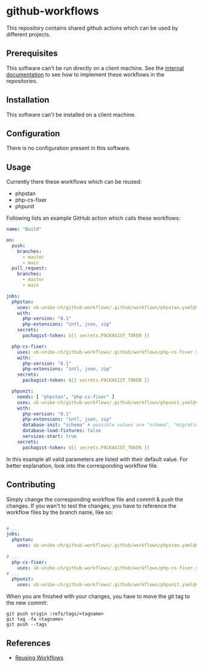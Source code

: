 # github-workflows

This repository contains shared github actions which can be used by different projects.

## Prerequisites

This software can't be run directly on a client machine. See the [internal documentation](https://it-docs.ub.unibe.ch) to see how to implement these workflows in the repositories.

## Installation

This software can't be installed on a client machine.

## Configuration

There is no configuration present in this software.

## Usage

Currently there these workflows which can be reused:

* phpstan
* php-cs-fixer
* phpunit

Following lists an example GitHub action which calls these workflows:

```yaml
name: "Build"

on:
  push:
    branches:
      - master
      - main
  pull_request:
    branches:
      - master
      - main

jobs:
  phpstan:
    uses: ub-unibe-ch/github-workflows/.github/workflows/phpstan.yaml@v1
    with: 
      php-version: "8.1"
      php-extensions: "intl, json, zip"
    secrets:
      packagist-token: ${{ secrets.PACKAGIST_TOKEN }}

  php-cs-fixer:
    uses: ub-unibe-ch/github-workflows/.github/workflows/php-cs-fixer.yaml@v1
    with: 
      php-version: "8.1"
      php-extensions: "intl, json, zip"
    secrets:
      packagist-token: ${{ secrets.PACKAGIST_TOKEN }}

  phpunit:
    needs: [ "phpstan", "php-cs-fixer" ]
    uses: ub-unibe-ch/github-workflows/.github/workflows/phpunit.yaml@v1
    with: 
      php-version: "8.1"
      php-extensions: "intl, json, zip"
      database-init: "schema" # possible values are "schema", "migration" and "none"
      database-load-fixtures: false
      services-start: true
    secrets:
      packagist-token: ${{ secrets.PACKAGIST_TOKEN }}
```

In this example all valid parameters are listed with their default value. For better explanation, look into the corresponding workflow file.

## Contributing

Simply change the corresponding workflow file and commit & push the changes. If you wan't to test the changes, you have to reference the workflow files by the branch name, like so:

```yaml

# ...
jobs:
  phpstan:
    uses: ub-unibe-ch/github-workflows/.github/workflows/phpstan.yaml@main # <-- here
  
# ...
  php-cs-fixer:
    uses: ub-unibe-ch/github-workflows/.github/workflows/php-cs-fixer.yaml@main # <-- here
# ...  
  phpunit:
    uses: ub-unibe-ch/github-workflows/.github/workflows/phpunit.yaml@main # <-- here
```

When you are finished with your changes, you have to move the git tag to the new commit:

```
git push origin :refs/tags/<tagname>
git tag -fa <tagname>
git push --tags
```

## References

* [Reusing Workflows](https://docs.github.com/en/actions/using-workflows/reusing-workflows)

